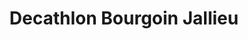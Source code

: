 ---
title: "Decathlon Bourgoin Jallieu"
url: /bourgoin-jallieu/decathlon-bourgoin-jallieu/
shop: sports
---